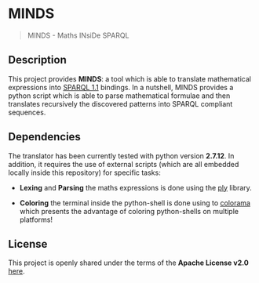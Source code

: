 MINDS
=====

> MINDS - Maths INsiDe SPARQL

Description
-----------

This project provides __MINDS__: a tool which is able to translate
mathematical expressions into [SPARQL
1.1](https://www.w3.org/TR/sparql11-overview/) bindings. In a
nutshell, MINDS provides a python script which is able to parse
mathematical formulae and then translates recursively the discovered
patterns into SPARQL compliant sequences.

Dependencies
------------

The translator has been currently tested with python version
__2.7.12__. In addition, it requires the use of external scripts
(which are all embedded locally inside this repository) for specific
tasks:

- __Lexing__ and __Parsing__ the maths expressions is done using the
  [ply](https://github.com/dabeaz/ply) library.

- __Coloring__ the terminal inside the python-shell is done using to
  [colorama](https://github.com/tartley/colorama) which presents the
  advantage of coloring python-shells on multiple platforms!

License
-------

This project is openly shared under the terms of the __Apache License
v2.0__ [here](./LICENSE).


